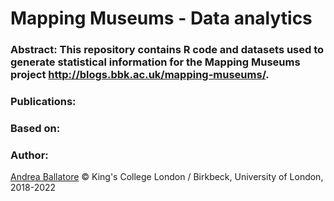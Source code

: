 Mapping Museums - Data analytics
========

### Abstract: This repository contains R code and datasets used to generate statistical information for the Mapping Museums project http://blogs.bbk.ac.uk/mapping-museums/.

### Publications:

### Based on:

### Author:

[Andrea Ballatore](https://aballatore.space) © King's College London / Birkbeck, University of London, 2018-2022